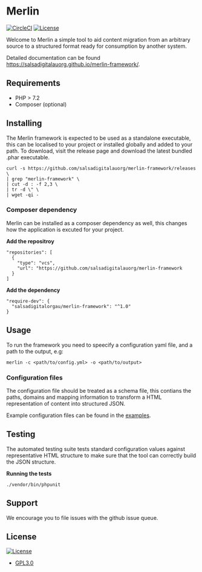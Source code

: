 # Merlin

[![CircleCI](https://circleci.com/gh/salsadigitalauorg/merlin-framework.svg?style=svg&circle-token=420489c9f298ba80a101b85a11fca5c202dcc1e4)](https://circleci.com/gh/salsadigitalauorg/merlin-framework)
[![License](https://img.shields.io/:license-gnu-blue.svg)](https://opensource.org/licenses/GPL-3.0)

Welcome to Merlin a simple tool to aid content migration from an arbitrary source to a structured format ready for consumption by another system.

Detailed documentation can be found https://salsadigitalauorg.github.io/merlin-framework/.

## Requirements

- PHP > 7.2
- Composer (optional)

## Installing

The Merlin framework is expected to be used as a standalone executable, this can be localised to your project or installed globally and added to your path. To download, visit the release page and download the latest bundled .phar executable.

```
curl -s https://github.com/salsadigitalauorg/merlin-framework/releases \
| grep "merlin-framework" \
| cut -d : -f 2,3 \
| tr -d \" \
| wget -qi -
```

### Composer dependency

Merlin can be installed as a composer dependency as well, this changes how the application is excuted for your project.

**Add the repositroy**

```
"repositories": [
  {
    "type": "vcs",
    "url": "https://github.com/salsadigitalauorg/merlin-framework
  }
]
```

**Add the dependency**

```
"require-dev": {
  "salsadigitalorgau/merlin-framework": "^1.0"
}
```

## Usage

To run the framework you need to speecify a configuration yaml file, and a path to the output, e.g:

```
merlin -c <path/to/config.yml> -o <path/to/output>
```

### Configuration files

The configuration file should be treated as a schema file, this contians the paths, domains and mapping information to transform a HTML representation of content into structured JSON.

Example configuration files can be found in the [examples](https://github.com/salsadigitalauorg/merlin-framework/tree/master/examples).

## Testing

The automated testing suite tests standard configuration values against representative HTML structure to make sure that the tool can correctly build the JSON structure.

**Running the tests**

```
./vendor/bin/phpunit
```

## Support

We encourage you to file issues with the github issue queue.

## License

[![License](https://img.shields.io/:license-gnu-blue.svg)](https://opensource.org/licenses/GPL-3.0)

- [GPL3.0](https://opensource.org/licenses/GPL-3.0)
